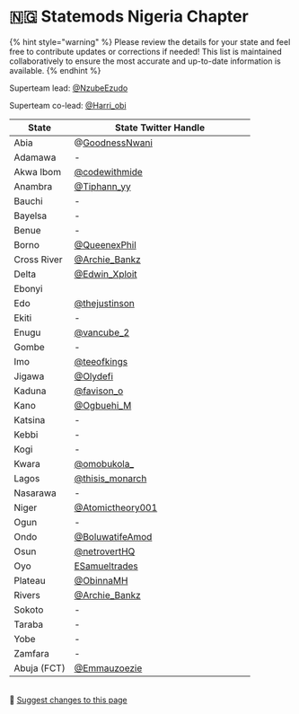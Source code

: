 # 🇳🇬 Statemods Nigeria Chapter

{% hint style="warning" %}
Please review the details for your state and feel free to contribute updates or corrections if needed! This list is maintained collaboratively to ensure the most accurate and up-to-date information is available.
{% endhint %}

Superteam lead:   [@NzubeEzudo](https://x.com/NzubeEzudo)

Superteam co-lead: [@Harri\_obi](https://x.com/Harri\_obi)

<table><thead><tr><th>State</th><th width="305.3333333333333">State Twitter Handle</th></tr></thead><tbody><tr><td>Abia</td><td>@<a href="https://x.com/GoodnessNwani">GoodnessNwani</a></td></tr><tr><td>Adamawa</td><td>-</td></tr><tr><td>Akwa Ibom</td><td><a href="https://x.com/codewithmide">@codewithmide</a></td></tr><tr><td>Anambra</td><td><a href="https://x.com/Tiphann_yy">@Tiphann_yy</a></td></tr><tr><td>Bauchi</td><td>-</td></tr><tr><td>Bayelsa</td><td>-</td></tr><tr><td>Benue</td><td>-</td></tr><tr><td>Borno</td><td><a href="https://x.com/QueenexPhil">@QueenexPhil</a></td></tr><tr><td>Cross River</td><td><a href="https://x.com/Archie_Bankz">@Archie_Bankz</a></td></tr><tr><td>Delta</td><td><a href="https://x.com/Edwin_Xploit">@Edwin_Xploit</a></td></tr><tr><td>Ebonyi</td><td></td></tr><tr><td>Edo</td><td><a href="https://x.com/thejustinson">@thejustinson</a></td></tr><tr><td>Ekiti</td><td>-</td></tr><tr><td>Enugu</td><td><a href="https://x.com/vancube_2">@vancube_2</a></td></tr><tr><td>Gombe</td><td>-</td></tr><tr><td>Imo</td><td><a href="https://x.com/teeofkings">@teeofkings</a></td></tr><tr><td>Jigawa</td><td><a href="https://x.com/Olydefi">@Olydefi</a></td></tr><tr><td>Kaduna</td><td><a href="https://x.com/favison_o">@favison_o</a></td></tr><tr><td>Kano</td><td><a href="https://x.com/Ogbuehi_M">@Ogbuehi_M</a></td></tr><tr><td>Katsina</td><td>-</td></tr><tr><td>Kebbi</td><td>-</td></tr><tr><td>Kogi</td><td>-</td></tr><tr><td>Kwara</td><td><a href="https://x.com/omobukola_">@omobukola_</a></td></tr><tr><td>Lagos</td><td><a href="https://x.com/thisis_monarch">@thisis_monarch</a></td></tr><tr><td>Nasarawa</td><td>-</td></tr><tr><td>Niger</td><td><a href="https://x.com/Atomictheory001">@Atomictheory001</a></td></tr><tr><td>Ogun</td><td>-</td></tr><tr><td>Ondo</td><td><a href="https://x.com/BoluwatifeAmod">@BoluwatifeAmod</a></td></tr><tr><td>Osun</td><td><a href="https://x.com/netrovertHQ">@netrovertHQ</a></td></tr><tr><td>Oyo</td><td><a href="https://x.com/ESamueltrades">ESamueltrades</a></td></tr><tr><td>Plateau</td><td><a href="https://x.com/ObinnaMH">@ObinnaMH</a></td></tr><tr><td>Rivers</td><td><a href="https://x.com/Archie_Bankz">@Archie_Bankz</a></td></tr><tr><td>Sokoto</td><td>-</td></tr><tr><td>Taraba</td><td>-</td></tr><tr><td>Yobe</td><td>-</td></tr><tr><td>Zamfara</td><td>-</td></tr><tr><td>Abuja (FCT)</td><td><a href="https://x.com/Emmauzoezie">@Emmauzoezie</a></td></tr></tbody></table>

\
:link: [Suggest changes to this page](statemods-nigeria-chapter.md)
